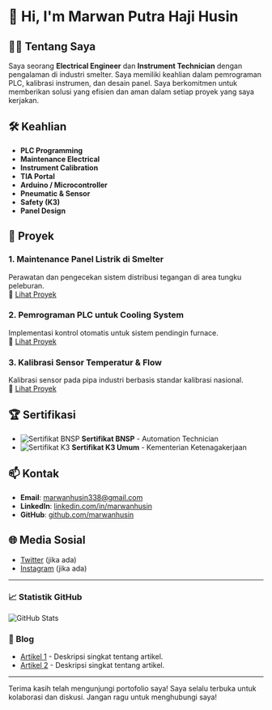 # 👋 Hi, I'm Marwan Putra Haji Husin

## 👨‍💻 Tentang Saya
Saya seorang **Electrical Engineer** dan **Instrument Technician** dengan pengalaman di industri smelter. Saya memiliki keahlian dalam pemrograman PLC, kalibrasi instrumen, dan desain panel. Saya berkomitmen untuk memberikan solusi yang efisien dan aman dalam setiap proyek yang saya kerjakan.

## 🛠️ Keahlian
- **PLC Programming**
- **Maintenance Electrical**
- **Instrument Calibration**
- **TIA Portal**
- **Arduino / Microcontroller**
- **Pneumatic & Sensor**
- **Safety (K3)**
- **Panel Design**

## 📂 Proyek
### 1. Maintenance Panel Listrik di Smelter
Perawatan dan pengecekan sistem distribusi tegangan di area tungku peleburan.  
🔗 [Lihat Proyek](#)

### 2. Pemrograman PLC untuk Cooling System
Implementasi kontrol otomatis untuk sistem pendingin furnace.  
🔗 [Lihat Proyek](#)

### 3. Kalibrasi Sensor Temperatur & Flow
Kalibrasi sensor pada pipa industri berbasis standar kalibrasi nasional.  
🔗 [Lihat Proyek](#)

## 🏆 Sertifikasi
- ![Sertifikat BNSP](images/sertifikat-bnsp.png) **Sertifikat BNSP** - Automation Technician
- ![Sertifikat K3](images/sertifikat-k3.png) **Sertifikat K3 Umum** - Kementerian Ketenagakerjaan

## 📫 Kontak
- **Email**: [marwanhusin338@gmail.com](mailto:marwanhusin338@gmail.com)
- **LinkedIn**: [linkedin.com/in/marwanhusin](https://linkedin.com/in/marwanhusin)
- **GitHub**: [github.com/marwanhusin](https://github.com/marwanhusin)

## 🌐 Media Sosial
- [Twitter](https://twitter.com/yourprofile) (jika ada)
- [Instagram](https://instagram.com/yourprofile) (jika ada)

---

### 📈 Statistik GitHub
![GitHub Stats](https://github-readme-stats.vercel.app/api?username=marwanhusin&show_icons=true&theme=radical)

### 📝 Blog
- [Artikel 1](#) - Deskripsi singkat tentang artikel.
- [Artikel 2](#) - Deskripsi singkat tentang artikel.

---

Terima kasih telah mengunjungi portofolio saya! Saya selalu terbuka untuk kolaborasi dan diskusi. Jangan ragu untuk menghubungi saya!
